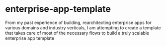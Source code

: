 # enterprise-app-template
From my past experience of building, rearchitecting enterprise apps for various domains and industry verticals, I am attempting to create a template that takes care of most of the necessary flows to build a truly scalable enterprise app template
